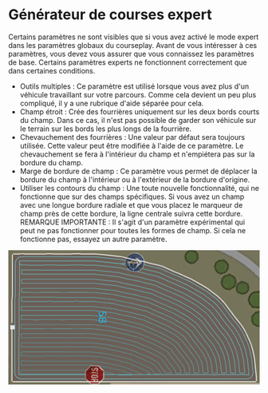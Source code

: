 # Générateur de courses expert

  
Certains paramètres ne sont visibles que si vous avez activé le mode expert dans les paramètres globaux du courseplay. Avant de vous intéresser à ces paramètres, vous devez vous assurer que vous connaissez les paramètres de base. Certains paramètres experts ne fonctionnent correctement que dans certaines conditions.  
  
- Outils multiples : Ce paramètre est utilisé lorsque vous avez plus d'un véhicule travaillant sur votre parcours. Comme cela devient un peu plus compliqué, il y a une rubrique d'aide séparée pour cela.  
- Champ étroit : Crée des fourrières uniquement sur les deux bords courts du champ. Dans ce cas, il n'est pas possible de garder son véhicule sur le terrain sur les bords les plus longs de la fourrière.  
- Chevauchement des fourrières : Une valeur par défaut sera toujours utilisée. Cette valeur peut être modifiée à l'aide de ce paramètre. Le chevauchement se fera à l'intérieur du champ et n'empiétera pas sur la bordure du champ.  
- Marge de bordure de champ : Ce paramètre vous permet de déplacer la bordure du champ à l'intérieur ou à l'extérieur de la bordure d'origine.  
- Utiliser les contours du champ : Une toute nouvelle fonctionnalité, qui ne fonctionne que sur des champs spécifiques. Si vous avez un champ avec une longue bordure radiale et que vous placez le marqueur de champ près de cette bordure, la ligne centrale suivra cette bordure.  
REMARQUE IMPORTANTE : Il s'agit d'un paramètre expérimental qui peut ne pas fonctionner pour toutes les formes de champ. Si cela ne fonctionne pas, essayez un autre paramètre.  

![Image](../assets/images/baseedge_0_0_1020_545.png)

